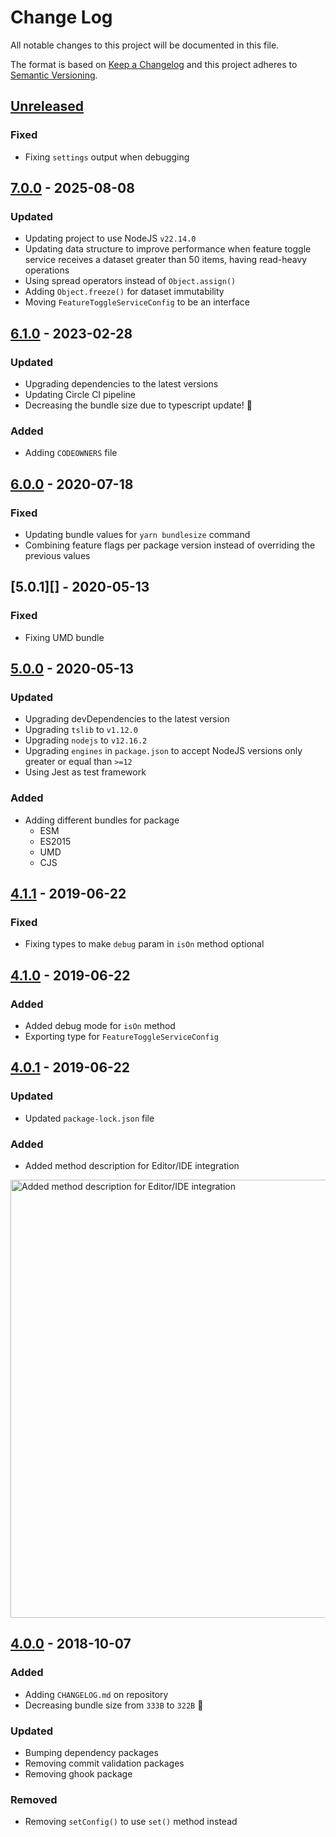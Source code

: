 # Change Log

All notable changes to this project will be documented in this file.

The format is based on [Keep a Changelog](http://keepachangelog.com/)
and this project adheres to [Semantic Versioning](http://semver.org/).

## [Unreleased][]

### Fixed

- Fixing `settings` output when debugging

## [7.0.0][] - 2025-08-08

### Updated

- Updating project to use NodeJS `v22.14.0`
- Updating data structure to improve performance when feature toggle service receives a dataset greater than 50 items, having read-heavy operations
- Using spread operators instead of `Object.assign()`
- Adding `Object.freeze()` for dataset immutability
- Moving `FeatureToggleServiceConfig` to be an interface 


## [6.1.0][] - 2023-02-28

### Updated

- Upgrading dependencies to the latest versions
- Updating Circle CI pipeline
- Decreasing the bundle size due to typescript update! 🎉

### Added

- Adding `CODEOWNERS` file

## [6.0.0][] - 2020-07-18

### Fixed

- Updating bundle values for `yarn bundlesize` command
- Combining feature flags per package version instead of overriding the previous values

## [5.0.1][] - 2020-05-13

### Fixed

- Fixing UMD bundle

## [5.0.0][] - 2020-05-13

### Updated

- Upgrading devDependencies to the latest version
- Upgrading `tslib` to `v1.12.0`
- Upgrading `nodejs` to `v12.16.2`
- Upgrading `engines` in `package.json` to accept NodeJS versions only greater or equal than `>=12`
- Using Jest as test framework

### Added

- Adding different bundles for package
  - ESM
  - ES2015
  - UMD
  - CJS

## [4.1.1][] - 2019-06-22

### Fixed

- Fixing types to make `debug` param in `isOn` method optional

## [4.1.0][] - 2019-06-22

### Added

- Added debug mode for `isOn` method
- Exporting type for `FeatureToggleServiceConfig`

## [4.0.1][] - 2019-06-22

### Updated

- Updated `package-lock.json` file

### Added

- Added method description for Editor/IDE integration

<img width="701" alt="Added method description for Editor/IDE integration" src="https://user-images.githubusercontent.com/1252570/59961226-53d91480-9518-11e9-8f3f-acbaf952e955.png">

## [4.0.0][] - 2018-10-07

### Added

- Adding `CHANGELOG.md` on repository
- Decreasing bundle size from `333B` to `322B` 🎉

### Updated

- Bumping dependency packages
- Removing commit validation packages
- Removing ghook package

### Removed

- Removing `setConfig()` to use `set()` method instead

[unreleased]: https://github.com/willmendesneto/feature-toggle-service/compare/v4.1.1...HEAD
[4.1.1]: https://github.com/willmendesneto/feature-toggle-service/compare/v4.1.0...v4.1.1
[4.1.0]: https://github.com/willmendesneto/feature-toggle-service/compare/v4.0.1...v4.1.0
[4.0.1]: https://github.com/willmendesneto/feature-toggle-service/compare/v4.0.0...v4.0.1
[4.0.0]: https://github.com/willmendesneto/feature-toggle-service/tree/v4.0.0
[unreleased]: https://github.com/willmendesneto/feature-toggle-service/compare/v5.0.0...HEAD
[5.0.0]: https://github.com/willmendesneto/feature-toggle-service/tree/v5.0.0
[unreleased]: https://github.com/willmendesneto/feature-toggle-service/compare/v5.0.1...HEAD
[Unreleased]: https://github.com/willmendesneto/feature-toggle-service/compare/v7.0.0...HEAD
[7.0.0]: https://github.com/willmendesneto/feature-toggle-service/compare/v6.1.0...v7.0.0
[6.1.0]: https://github.com/willmendesneto/feature-toggle-service/compare/v6.0.0...v6.1.0
[6.0.0]: https://github.com/willmendesneto/feature-toggle-service/tree/v6.0.0
